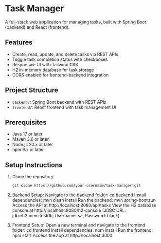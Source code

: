 # Task Manager

A full-stack web application for managing tasks, built with Spring Boot (backend) and React (frontend).

## Features

- Create, read, update, and delete tasks via REST APIs
- Toggle task completion status with checkboxes
- Responsive UI with Tailwind CSS
- H2 in-memory database for task storage
- CORS enabled for frontend-backend integration

## Project Structure

- `backend/`: Spring Boot backend with REST APIs
- `frontend/`: React frontend with task management UI

## Prerequisites

- Java 17 or later
- Maven 3.6 or later
- Node.js 20.x or later
- npm 9.x or later

## Setup Instructions

1. Clone the repository:
   ```bash
   git clone https://github.com/your-username/task-manager.git
   ```

2. Backend Setup:
Navigate to the backend folder: cd backend
Install dependencies: mvn clean install
Run the backend: mvn spring-boot:run
Access the API at http://localhost:8080/api/tasks
View the H2 database console at http://localhost:8080/h2-console (JDBC URL: jdbc:h2:mem:testdb, Username: sa, Password: blank)

3. Frontend Setup:
Open a new terminal and navigate to the frontend folder: cd frontend
Install dependencies: npm install
Run the frontend: npm start
Access the app at http://localhost:3000

